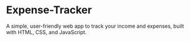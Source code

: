 # Expense-Tracker
A simple, user-friendly web app to track your income and expenses, built with HTML, CSS, and JavaScript.

